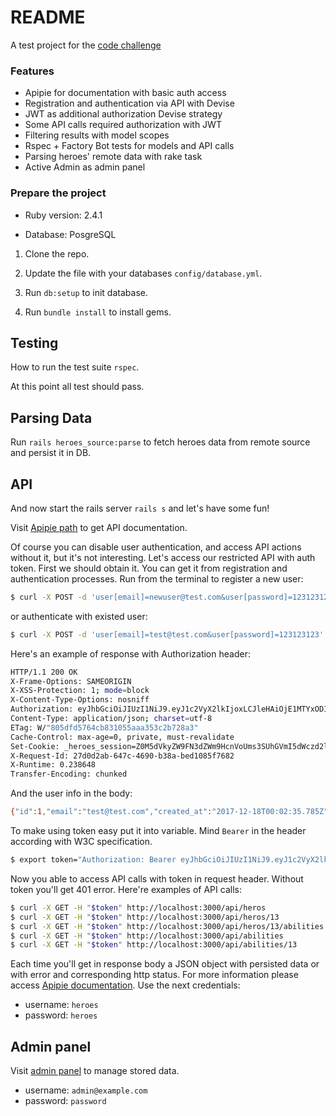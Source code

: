 # README

A test project for the [code challenge](https://gist.github.com/lefty313/8cc3bb916c6d0b5a266eee3a1101dc96#file-codetask-md)

### Features
- Apipie for documentation with basic auth access
- Registration and authentication via API with Devise
- JWT as additional authorization Devise strategy
- Some API calls required authorization with JWT
- Filtering results with model scopes
- Rspec + Factory Bot tests for models and API calls
- Parsing heroes' remote data with rake task
- Active Admin as admin panel

### Prepare the project

* Ruby version: 2.4.1

* Database: PosgreSQL

1. Clone the repo.

2. Update the file with your databases `config/database.yml`.

3. Run `db:setup` to init database.

4. Run `bundle install` to install gems.

## Testing

How to run the test suite `rspec`.

At this point all test should pass.

## Parsing Data

Run `rails heroes_source:parse` to fetch heroes data from remote source and persist it in DB.

## API

And now start the rails server `rails s` and let's have some fun!

Visit [Apipie path](http://localhost:3000/apipie) to get API documentation. 

Of course you can disable user authentication, and access API actions
 without it, but it's not interesting. Let's access our restricted API with auth token. 
First we should obtain it. You can get it from registration and authentication processes. 
Run from the terminal to register a new user:

```bash
$ curl -X POST -d 'user[email]=newuser@test.com&user[password]=123123123' -D - localhost:3000/api/users/sign_up
```

or authenticate with existed user:

```bash
$ curl -X POST -d 'user[email]=test@test.com&user[password]=123123123' -D - localhost:3000/api/users/sign_in
```
 
 Here's an example of response with Authorization header:
 
 ```bash
 HTTP/1.1 200 OK
 X-Frame-Options: SAMEORIGIN
 X-XSS-Protection: 1; mode=block
 X-Content-Type-Options: nosniff
 Authorization: eyJhbGciOiJIUzI1NiJ9.eyJ1c2VyX2lkIjoxLCJleHAiOjE1MTYxODI1MDl9.41O9gQW4_V3Ywy3Mn2VsHYl92Nac453cNOPn33w5G6U
 Content-Type: application/json; charset=utf-8
 ETag: W/"805dfd5764cb831055aaa353c2b728a3"
 Cache-Control: max-age=0, private, must-revalidate
 Set-Cookie: _heroes_session=Z0M5dVkyZW9FN3dZWm9HcnVoUms3SUhGVmI5dWczd2lhSC9HZ28vV2JTOUlaZlJQRzFSWVlROWl3QlBCZHMzYWQxSThTeDFTZk9nNENDc1dyMjh3Slp0Z3E4dVZtUkNKNXpoZ2h5bzVPV1p1K05GRmFKb0FQYnFNOUtyaU5vcnVnRExNUnc4MTZsZmpOdmx0WVgrcFZTeklGNFMxWEdNcHYweGYvNHpuUWI1U0tlT2RvMVAzTHgraWFMb1V0MWdGLS02RHg4Unl6TlZpc1kyT2QrdGpEWS9BPT0%3D--35a63d15f907801c31ac64f69d2b1a2f3a9e5b0d; path=/; HttpOnly
 X-Request-Id: 27d0d2ab-647c-4690-b38a-bed1085f7682
 X-Runtime: 0.238648
 Transfer-Encoding: chunked
 ```
 
 And the user info in the body:
 
 ```bash
 {"id":1,"email":"test@test.com","created_at":"2017-12-18T00:02:35.785Z"}
 ```
 
 To make using token easy put it into variable. Mind `Bearer` in the header according with W3C specification. 
 
 ```bash
 $ export token="Authorization: Bearer eyJhbGciOiJIUzI1NiJ9.eyJ1c2VyX2lkIjoxLCJleHAiOjE1MTYxODI1MDl9.41O9gQW4_V3Ywy3Mn2VsHYl92Nac453cNOPn33w5G6U"
 ```
 
 Now you able to access API calls with token in request header. 
 Without token you'll get 401 error. Here're examples of API calls:
 
 ```bash
 $ curl -X GET -H "$token" http://localhost:3000/api/heros
 $ curl -X GET -H "$token" http://localhost:3000/api/heros/13
 $ curl -X GET -H "$token" http://localhost:3000/api/heros/13/abilities
 $ curl -X GET -H "$token" http://localhost:3000/api/abilities
 $ curl -X GET -H "$token" http://localhost:3000/api/abilities/13
 ``` 
 
 Each time you'll get in response body a JSON object with persisted data or with error and 
 corresponding http status.
 For more information please access [Apipie documentation](http://localhost:3000/apipie).
 Use the next credentials:
 - username: `heroes`
 - password: `heroes`
 

## Admin panel

Visit [admin panel](http://localhost:3000/admin) to manage stored data.
- username: `admin@example.com`
- password: `password`




